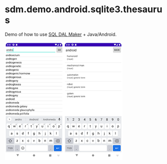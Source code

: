 # sdm.demo.android.sqlite3.thesaurus
Demo of how to use [SQL DAL Maker](https://github.com/panedrone/sqldalmaker) + Java/Android.

![demo-android1.png](demo-android1.png)
